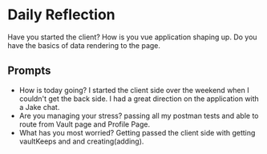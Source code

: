 # Daily Reflection
Have you started the client? How is you vue application shaping up. Do you have the basics of data rendering to the page.  

## Prompts
- How is today going? I started the client side over the weekend when I couldn't get the back side. I had a great direction on the application with a Jake chat.
- Are you managing your stress? passing all my postman tests and able to route from Vault page and Profile Page.
- What has you most worried? Getting passed the client side with getting vaultKeeps and and creating(adding).